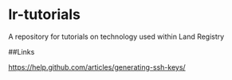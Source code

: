 lr-tutorials
============

A repository for tutorials on technology used within Land Registry


##Links

https://help.github.com/articles/generating-ssh-keys/

